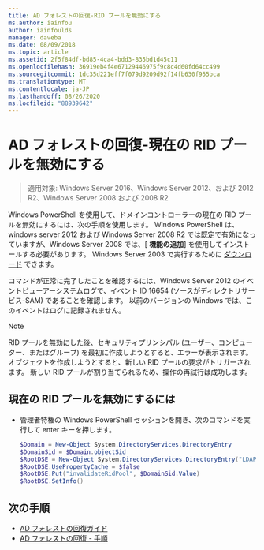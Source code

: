 ```yaml
---
title: AD フォレストの回復-RID プールを無効にする
ms.author: iainfou
author: iainfoulds
manager: daveba
ms.date: 08/09/2018
ms.topic: article
ms.assetid: 2f5f84df-bd85-4ca4-bdd3-835bd1d45c11
ms.openlocfilehash: 36919eb4f4e67129446975f9c8c4d60fd64cc499
ms.sourcegitcommit: 1dc35d221eff7f079d9209d92f14fb630f955bca
ms.translationtype: MT
ms.contentlocale: ja-JP
ms.lasthandoff: 08/26/2020
ms.locfileid: "88939642"
---
```

# <a name="ad-forest-recovery---invalidating-the-current-rid-pool"></a>AD フォレストの回復-現在の RID プールを無効にする

>適用対象: Windows Server 2016、Windows Server 2012、および 2012 R2、Windows Server 2008 および 2008 R2

Windows PowerShell を使用して、ドメインコントローラーの現在の RID プールを無効にするには、次の手順を使用します。 Windows PowerShell は、windows server 2012 および Windows Server 2008 R2 では既定で有効になっていますが、Windows Server 2008 では、[ **機能の追加**] を使用してインストールする必要があります。 Windows Server 2003 で実行するために [ダウンロード](https://www.microsoft.com/download/details.aspx?id=20020) できます。

コマンドが正常に完了したことを確認するには、Windows Server 2012 のイベントビューアーシステムログで、イベント ID 16654 (ソースがディレクトリサービス-SAM) であることを確認します。 以前のバージョンの Windows では、このイベントはログに記録されません。

> [!NOTE]
> RID プールを無効にした後、セキュリティプリンシパル (ユーザー、コンピューター、またはグループ) を最初に作成しようとすると、エラーが表示されます。 オブジェクトを作成しようとすると、新しい RID プールの要求がトリガーされます。 新しい RID プールが割り当てられるため、操作の再試行は成功します。

## <a name="to-invalidate-the-current-rid-pool"></a>現在の RID プールを無効にするには

- 管理者特権の Windows PowerShell セッションを開き、次のコマンドを実行して enter キーを押します。

   ```powershell
   $Domain = New-Object System.DirectoryServices.DirectoryEntry
   $DomainSid = $Domain.objectSid
   $RootDSE = New-Object System.DirectoryServices.DirectoryEntry("LDAP://RootDSE")
   $RootDSE.UsePropertyCache = $false
   $RootDSE.Put("invalidateRidPool", $DomainSid.Value)
   $RootDSE.SetInfo()
   ```

## <a name="next-steps"></a>次の手順

- [AD フォレストの回復ガイド](AD-Forest-Recovery-Guide.md)
- [AD フォレストの回復 - 手順](AD-Forest-Recovery-Procedures.md)
